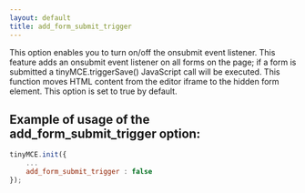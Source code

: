 ```yaml
---
layout: default
title: add_form_submit_trigger
---
```


This option enables you to turn on/off the onsubmit event listener. This feature adds an onsubmit event listener on all forms on the page; if a form is submitted a tinyMCE.triggerSave() JavaScript call will be executed. This function moves HTML content from the editor iframe to the hidden form element. This option is set to true by default.

## Example of usage of the add_form_submit_trigger option:

```js
tinyMCE.init({
	...
	add_form_submit_trigger : false
});
```
